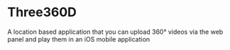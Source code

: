 # Three360D
A location based application that you can upload 360° videos via the web panel and play them in an iOS mobile application
